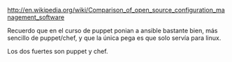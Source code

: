 http://en.wikipedia.org/wiki/Comparison_of_open_source_configuration_management_software

Recuerdo que en el curso de puppet ponian a ansible bastante bien, más sencillo de puppet/chef, y que la única pega es que solo servía para linux.

Los dos fuertes son puppet y chef.
